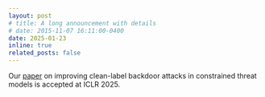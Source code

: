 ```yaml
---
layout: post
# title: A long announcement with details
# date: 2015-11-07 16:11:00-0400
date: 2025-01-23
inline: true
related_posts: false
---
```

Our [paper](https://arxiv.org/abs/2407.10825) on improving clean-label backdoor attacks in constrained threat models is accepted at ICLR 2025.